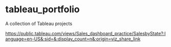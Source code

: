 # tableau_portfolio
A collection of Tableau projects


https://public.tableau.com/views/Sales_dashboard_practice/SalesbyState?:language=en-US&:sid=&:display_count=n&:origin=viz_share_link
